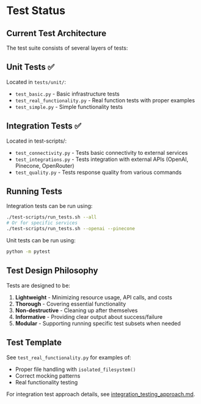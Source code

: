 # Test Status

## Current Test Architecture

The test suite consists of several layers of tests:

## Unit Tests ✅
Located in `tests/unit/`:
- `test_basic.py` - Basic infrastructure tests
- `test_real_functionality.py` - Real function tests with proper examples 
- `test_simple.py` - Simple functionality tests

## Integration Tests ✅
Located in test-scripts/:
- `test_connectivity.py` - Tests basic connectivity to external services
- `test_integrations.py` - Tests integration with external APIs (OpenAI, Pinecone, OpenRouter)
- `test_quality.py` - Tests response quality from various commands

## Running Tests

Integration tests can be run using:
```bash
./test-scripts/run_tests.sh --all
# Or for specific services
./test-scripts/run_tests.sh --openai --pinecone
```

Unit tests can be run using:
```bash
python -m pytest
```

## Test Design Philosophy

Tests are designed to be:
1. **Lightweight** - Minimizing resource usage, API calls, and costs
2. **Thorough** - Covering essential functionality
3. **Non-destructive** - Cleaning up after themselves
4. **Informative** - Providing clear output about success/failure
5. **Modular** - Supporting running specific test subsets when needed

## Test Template

See `test_real_functionality.py` for examples of:
- Proper file handling with `isolated_filesystem()`
- Correct mocking patterns
- Real functionality testing

For integration test approach details, see [integration_testing_approach.md](/docs/development/integration_testing_approach.md).